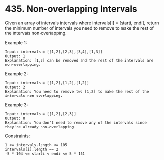 # 435. Non-overlapping Intervals

Given an array of intervals intervals where intervals[i] = [starti, endi], return the minimum number of intervals you need to remove to make the rest of the intervals non-overlapping.

 

Example 1:

    Input: intervals = [[1,2],[2,3],[3,4],[1,3]]
    Output: 1
    Explanation: [1,3] can be removed and the rest of the intervals are non-overlapping.

Example 2:

    Input: intervals = [[1,2],[1,2],[1,2]]
    Output: 2
    Explanation: You need to remove two [1,2] to make the rest of the intervals non-overlapping.

Example 3:

    Input: intervals = [[1,2],[2,3]]
    Output: 0
    Explanation: You don't need to remove any of the intervals since they're already non-overlapping.

 

Constraints:

    1 <= intervals.length <= 105
    intervals[i].length == 2
    -5 * 104 <= starti < endi <= 5 * 104


